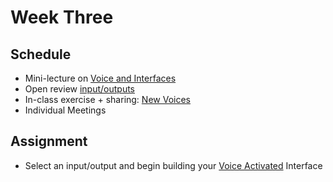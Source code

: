 # Week Three

## Schedule
- Mini-lecture on [Voice and Interfaces](/voice-and-interfaces)
- Open review [input/outputs](/input-output)
- In-class exercise + sharing: [New Voices](/new-voices)
- Individual Meetings

## Assignment
- Select an input/output and begin building your [Voice Activated](/voice-activated) Interface